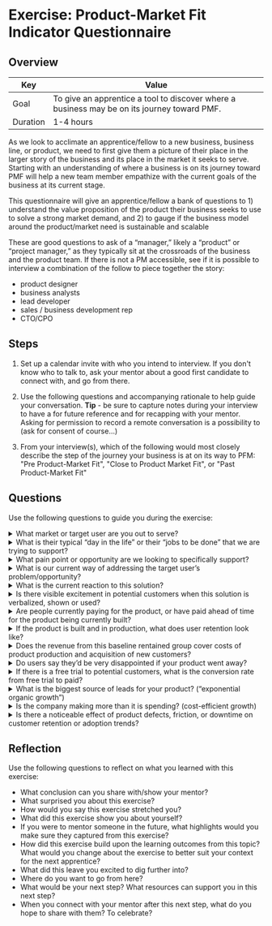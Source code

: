 # Exercise: Product-Market Fit Indicator Questionnaire

## Overview

| Key | Value |
| --- | --- |
| Goal | To give an apprentice a tool to discover where a business may be on its journey toward PMF. |
| Duration | 1-4 hours |

As we look to acclimate an apprentice/fellow to a new business, business line, or product, we need to first give them a picture of their place in the larger story of the business and its place in the market it seeks to serve. Starting with an understanding of where a business is on its journey toward PMF will help a new team member empathize with the current goals of the business at its current stage. 

This questionnaire will give an apprentice/fellow a bank of questions to 1) understand the value proposition of the product their business seeks to use to solve a strong market demand, and 2) to gauge if the business model around the product/market need is sustainable and scalable 

These are good questions to ask of a “manager,” likely a “product” or “project manager,” as they typically sit at the crossroads of the business and the product team. If there is not a PM accessible, see if it is possible to interview a combination of the follow to piece together the story:
 - product designer
 - business analysts
 - lead developer
 - sales / business development rep
 - CTO/CPO 

## Steps

1. Set up a calendar invite with who you intend to interview. If you don't know who to talk to, ask your mentor about a good first candidate to connect with, and go from there.

2. Use the following questions and accompanying rationale to help guide your conversation.
**Tip** - be sure to capture notes during your interview to have a for future reference and for recapping with your mentor. Asking for permission to record a remote conversation is a possibility to (ask for consent of course…)

3. From your interview(s), which of the following would most closely describe the step of the journey your business is at on its way to PFM: "Pre Product-Market Fit", "Close to Product Market Fit", or "Past Product-Market Fit"

## Questions

Use the following questions to guide you during the exercise:

<details>
  <summary>What market or target user are you out to serve?</summary>
  
  - This states the “who” the business is out to serve
</details>

<details>
  <summary>What is their typical “day in the life” or their “jobs to be done” that we are trying to support?</summary>
  
  - This helps us to start to empathize with the customers’ workflow that the the business is out to support with their product
</details>

<details>
  <summary>What pain point or opportunity are we looking to specifically support?</summary>
  
  - This helps us understand the focus and the “why” of what the business is doing
</details>

<details>
  <summary>What is our current way of addressing the target user’s problem/opportunity?</summary>
  
  - This could vary from whiteboard drawings, to prototypes to working software
</details>

<details>
  <summary>What is the current reaction to this solution?</summary>
  
  - This will pull out general perceptions or possible metrics like “net promoter scores” or “adoption/conversion rates”
</details>
 
<details>
  <summary>Is there visible excitement in potential customers when this solution is verbalized, shown or used?</summary>
  
  - This would help us see if the idea/product has struck a nerve to a “mission critical” problem and not just a “small nuisance” of a problem
</details>
 
<details>
  <summary>Are people currently paying for the product, or have paid ahead of time for the product being currently built?</summary>
  
  - Nothing is a better signal of interest than if you can get people to put money down to say that they need your product
</details>
 
<details>
  <summary>If the product is built and in production, what does user retention look like?</summary>
  
  - Post MVP release, if a retention curve of a cohort of users eventually flattens out, this is a good indication that you’ve found PMF for those that have remained
  - If the retention rate of a comparable product is known, is their rate close to it?
</details>
 
<details>
  <summary>Does the revenue from this baseline rentained group cover costs of product production and acquisition of new customers?</summary>
  
  - If the answer is yes, they are on the way to a sustainable business model
  - If no, then more discovery is needed to reach profitability
</details>

<details>
  <summary>Do users say they’d be very disappointed if your product went away?</summary>
  
  - If 40% or more of customers would say they are “very disappointed” if your product went away, then there is likely PMF (out of the options of 1. “Not disappointed,” 2. “Somewhat disappointed,” or 3. “Very disappointed”)
</details>

<details>
  <summary>If there is a free trial to potential customers, what is the conversion rate from free trial to paid?</summary>
  
  - If users aren’t “screaming” when the free trial is pulled, then they are NOT desperate and you probably have not scratched a “mission critical” problem for them
</details>

<details>
  <summary>What is the biggest source of leads for your product? (“exponential organic growth”)</summary>
  
 - If “referral” or “word of mouth” (organic growth) is the predominant source, then you’re likely at PMF.
 - Ideally 50% or more of your customers come from organic growth
 - If it’s a SaaS product, and big name brands are using your product, there is likely PMF
</details>

<details>
  <summary>Is the company making more than it is spending? (cost-efficient growth)</summary>
  
  - If a company burns $2M to sell $1M in annual recurring revenue (ARR), it is more impressive than a company that spends $5M to setll $1M in ARR. The prior feels more like the market is pulling product out of the company, and the latter feels like the company is pushing product into the market_
  - Is the sales team bringing in more revenue than their cost to put them in the field? If so, then you’re getting near PMF_
  - Is the life time value (LFV) of a customer more than the cost to acquire a customer (CAC)? If so, then you’re likely at PMF. This points to there are enough customers out there and you can efficiently bring them in, or there is enough virality/content out there to drive sustainable acquisitions._
</details>
 
<details>
  <summary>Is there a noticeable effect of product defects, friction, or downtime on customer retention or adoption trends?</summary>
  
  - If you have a sustainable retention even with defects, it’s a sign you’re close to PMF
</details>

## Reflection

Use the following questions to reflect on what you learned with this exercise:

- What conclusion can you share with/show your mentor?
- What surprised you about this exercise?
- How would you say this exercise stretched you? 
- What did this exercise show you about yourself?
- If you were to mentor someone in the future, what highlights would you make sure they captured from this exercise? 
- How did this exercise build upon the learning outcomes from this topic? What would you change about the exercise to better suit your context for the next apprentice?
- What did this leave you excited to dig further into? 
- Where do you want to go from here?
- What would be your next step? What resources can support you in this next step?
- When you connect with your mentor after this next step, what do you hope to share with them? To celebrate? 


